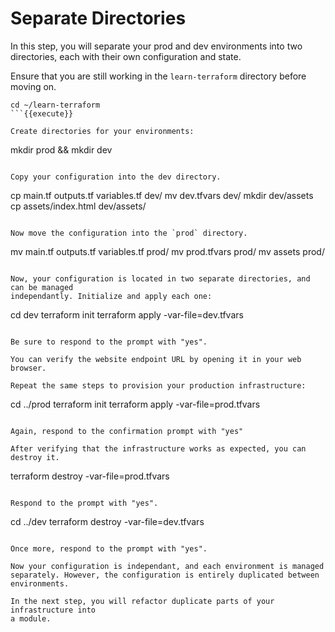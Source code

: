 # Separate Directories

In this step, you will separate your prod and dev environments into two
directories, each with their own configuration and state.

Ensure that you are still working in the `learn-terraform` directory before moving on.

```
cd ~/learn-terraform
```{{execute}}

Create directories for your environments:

```
mkdir prod && mkdir dev
```{{execute}}

Copy your configuration into the dev directory.

```
cp main.tf outputs.tf variables.tf dev/
mv dev.tfvars dev/
mkdir dev/assets
cp assets/index.html dev/assets/
```{{execute}}

Now move the configuration into the `prod` directory.

```
mv main.tf outputs.tf variables.tf prod/
mv prod.tfvars prod/
mv assets prod/
```{{execute}}

Now, your configuration is located in two separate directories, and can be managed
independantly. Initialize and apply each one:

```
cd dev
terraform init
terraform apply -var-file=dev.tfvars
```{{execute}}

Be sure to respond to the prompt with "yes".

You can verify the website endpoint URL by opening it in your web browser.

Repeat the same steps to provision your production infrastructure:

```
cd ../prod
terraform init
terraform apply -var-file=prod.tfvars
```{{execute}}

Again, respond to the confirmation prompt with "yes"

After verifying that the infrastructure works as expected, you can destroy it.

```
terraform destroy -var-file=prod.tfvars
```{{execute}}

Respond to the prompt with "yes".

```
cd ../dev
terraform destroy -var-file=dev.tfvars
```{{execute}}

Once more, respond to the prompt with "yes".

Now your configuration is independant, and each environment is managed
separately. However, the configuration is entirely duplicated between
environments.

In the next step, you will refactor duplicate parts of your infrastructure into
a module.
